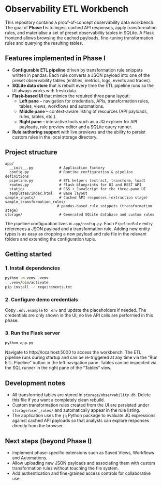 # Observability ETL Workbench

This repository contains a proof-of-concept observability data workbench. The
goal of **Phase I** is to ingest cached API responses, apply transformation
rules, and materialise a set of preset observability tables in SQLite. A Flask
frontend allows browsing the cached payloads, fine-tuning transformation rules
and querying the resulting tables.

## Features implemented in Phase I

- **Configurable ETL pipeline** driven by transformation rule snippets written
  in pandas. Each rule converts a JSON payload into one of the preset
  observability tables (entities, metrics, logs, events and traces).
- **SQLite data store** that is rebuilt every time the ETL pipeline runs so the
  UI always works with fresh data.
- **Flask-based UI** that mimics the required three pane layout:
  - **Left pane** – navigation for credentials, APIs, transformation rules,
    tables, views, workflows and automations.
  - **Middle pane** – context-aware listing of resources (API payloads, rules,
    tables, etc.).
  - **Right pane** – interactive tools such as a JQ explorer for API payloads,
    rule preview editor and a SQLite query runner.
- **Rule authoring support** with live previews and the ability to persist
  custom rules in the local storage directory.

## Project structure

```
app/
  __init__.py            # Application factory
  config.py              # Runtime configuration & pipeline definitions
  pipeline.py            # ETL helpers (extract, transform, load)
  routes.py              # Flask blueprints for UI and REST API
  static/                # CSS + JavaScript for the three-pane UI
  templates/index.html   # Base layout
sample_inputs/           # Cached API responses (extraction stage)
sample_transformation_rules/
                        # pandas-based rule snippets (transformation stage)
storage/                 # Generated SQLite database and custom rules
```

The pipeline configuration lives in `app/config.py`. Each `PipelineRule` entry
references a JSON payload and a transformation rule. Adding new entity types is
as easy as dropping a new payload and rule file in the relevant folders and
extending the configuration tuple.

## Getting started

### 1. Install dependencies

```bash
python -m venv .venv
. .venv/bin/activate
pip install -r requirements.txt
```

### 2. Configure demo credentials

Copy `.env.example` to `.env` and update the placeholders if needed. The
credentials are only shown in the UI; no live API calls are performed in this
phase.

### 3. Run the Flask server

```bash
python app.py
```

Navigate to http://localhost:5000 to access the workbench. The ETL pipeline
runs during startup and can be re-triggered at any time via the “Run ETL
Pipeline” button in the left navigation pane. Tables can be inspected via the
SQL runner in the right pane of the “Tables” view.

## Development notes

- All transformed tables are stored in `storage/observability.db`. Delete this
  file if you want a completely clean rebuild.
- Custom transformation rules created from the UI are persisted under
  `storage/user_rules/` and automatically appear in the rule listing.
- The application uses the `jq` Python package to evaluate JQ expressions
  against cached API payloads so that analysts can explore responses directly
  from the browser.

## Next steps (beyond Phase I)

- Implement phase-specific extensions such as Saved Views, Workflows and
  Automations.
- Allow uploading new JSON payloads and associating them with custom
  transformation rules without touching the file system.
- Add authentication and fine-grained access controls for collaborative use.
